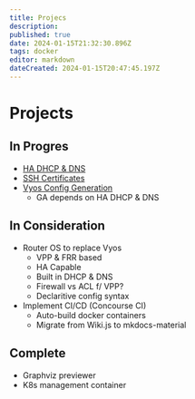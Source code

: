 ```yaml
---
title: Projecs
description: 
published: true
date: 2024-01-15T21:32:30.896Z
tags: docker
editor: markdown
dateCreated: 2024-01-15T20:47:45.197Z
---
```


# Projects
## In Progres
- [HA DHCP & DNS](/projects/ha-dhcp-dns)
- [SSH Certificates](/projects/ssh-certs)
- [Vyos Config Generation](/projects/vyos)
  - GA depends on HA DHCP & DNS
## In Consideration
- Router OS to replace Vyos
  - VPP & FRR based
  - HA Capable
  - Built in DHCP & DNS
  - Firewall vs ACL f/ VPP?
  - Declaritive config syntax
- Implement CI/CD (Concourse CI)
  - Auto-build docker containers
  - Migrate from Wiki.js to mkdocs-material
## Complete
- Graphviz previewer
- K8s management container